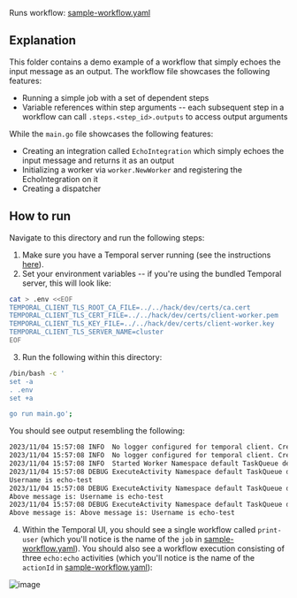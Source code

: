 Runs workflow: [sample-workflow.yaml](./.hatchet/sample-workflow.yaml)

## Explanation

This folder contains a demo example of a workflow that simply echoes the input message as an output. The workflow file showcases the following features:

- Running a simple job with a set of dependent steps
- Variable references within step arguments -- each subsequent step in a workflow can call `.steps.<step_id>.outputs` to access output arguments

While the `main.go` file showcases the following features:

- Creating an integration called `EchoIntegration` which simply echoes the input message and returns it as an output
- Initializing a worker via `worker.NewWorker` and registering the EchoIntegration on it
- Creating a dispatcher

## How to run

Navigate to this directory and run the following steps:

1. Make sure you have a Temporal server running (see the instructions [here](../../README.md)).
2. Set your environment variables -- if you're using the bundled Temporal server, this will look like:

```sh
cat > .env <<EOF
TEMPORAL_CLIENT_TLS_ROOT_CA_FILE=../../hack/dev/certs/ca.cert
TEMPORAL_CLIENT_TLS_CERT_FILE=../../hack/dev/certs/client-worker.pem
TEMPORAL_CLIENT_TLS_KEY_FILE=../../hack/dev/certs/client-worker.key
TEMPORAL_CLIENT_TLS_SERVER_NAME=cluster
EOF
```

3. Run the following within this directory:

```sh
/bin/bash -c '
set -a
. .env
set +a

go run main.go';
```

You should see output resembling the following:

```sh
2023/11/04 15:57:08 INFO  No logger configured for temporal client. Created default one.
2023/11/04 15:57:08 INFO  No logger configured for temporal client. Created default one.
2023/11/04 15:57:08 INFO  Started Worker Namespace default TaskQueue default WorkerID PID@MBP@default
2023/11/04 15:57:08 DEBUG ExecuteActivity Namespace default TaskQueue default WorkerID PID@MBP@default WorkflowType print-user WorkflowID print-user RunID run_id Attempt 1 ActivityID 5 ActivityType echo:echo
Username is echo-test
2023/11/04 15:57:08 DEBUG ExecuteActivity Namespace default TaskQueue default WorkerID PID@MBP@default WorkflowType print-user WorkflowID print-user RunID run_id Attempt 1 ActivityID 11 ActivityType echo:echo
Above message is: Username is echo-test
2023/11/04 15:57:08 DEBUG ExecuteActivity Namespace default TaskQueue default WorkerID PID@MBP@default WorkflowType print-user WorkflowID print-user RunID run_id Attempt 1 ActivityID 17 ActivityType echo:echo
Above message is: Above message is: Username is echo-test
```

4. Within the Temporal UI, you should see a single workflow called `print-user` (which you'll notice is the name of the `job` in [sample-workflow.yaml](./sample-workflow.yaml)). You should also see a workflow execution consisting of three `echo:echo` activities (which you'll notice is the name of the `actionId` in [sample-workflow.yaml](./sample-workflow.yaml)):

![image](https://imagedelivery.net/hKvo7fgKu6IoDvMLV830jw/de513bc2-a8e6-431d-d660-e13561e46100/large)
